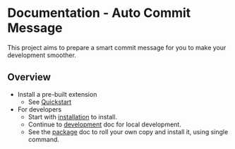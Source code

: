# Documentation - Auto Commit Message

This project aims to prepare a smart commit message for you to make your development smoother.


## Overview

- Install a pre-built extension
    - See [Quickstart](quickstart.md)
- For developers
    - Start with [installation](installation.md) to install.
    - Continue to [development](development.md) doc for local development. 
    - See the [package](package.md) doc to roll your own copy and install it, using single command.


<!--

The docs are split into two features:

- [Extension](extension.md)
- [Terminal hook](terminal-hook.md)

Part ideas:

- A shell script in a repo
- References a concatenated JS script from this repo (just the text handling and not the full extension), which is in a bin directory.

-->
